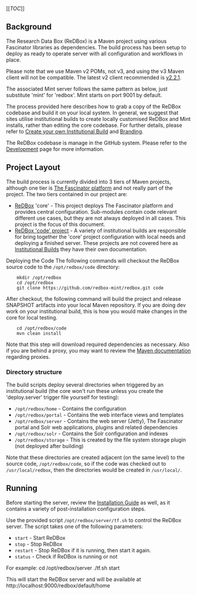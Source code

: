 [[_TOC_]]


## []()Background

The Research Data Box (ReDBox) is a Maven project using various Fascinator libraries as dependencies. The build process has been setup to deploy as ready to operate server with all configuration and workflows in place.


Please note that we use Maven v2 POMs, not v3, and using the v3 Maven client will not be compatible. The latest v2 client recommended is [v2.2.1](http://maven.apache.org/download.html#Maven_2.2.1).


The associated Mint server follows the same pattern as below, just substitute 'mint' for 'redbox'. Mint starts on port 9001 by default.


The process provided here describes how to grab a copy of the ReDBox codebase and build it on your local system. In general, we suggest that sites utilise institutional builds to create locally customised ReDBox and Mint installs, rather than editing the core codebase. For further details, please refer to [Create your own Institutional Build](documentation-how-to-institutional-builds) and [Branding](documentation-system-administration-general-administration-branding).


The ReDBox codebase is manage in the GitHub system. Please refer to the [Development](development) page for more information.
## []()Project Layout

The build process is currently divided into 3 tiers of Maven projects, although one tier is [The Fascinator platform](http://sites.google.com/site/fascinatorhome/) and not really part of the project. The two tiers contained in our project are:

* [ReDBox](https://github.com/redbox-mint/redbox) 'core' - This project deploys The Fascinator platform and provides central configuration. Sub-modules contain code relevant different use cases, but they are not always deployed in all cases. This project is the focus of this document.
* [ReDBox 'code' project](https://github.com/redbox-mint) - A variety of institutional builds are responsible for bring together the 'core' project configuration with local needs and deploying a finished server. These projects are not covered here as [Institutional Builds](documentation-technical-institutional-builds) they have their own documentation.

Deploying the Code
The following commands will checkout the ReDBox source code to the `/opt/redbox/code` directory:


        mkdir /opt/redbox
        cd /opt/redbox
        git clone https://github.com/redbox-mint/redbox.git code


After checkout, the following command will build the project and release SNAPSHOT artifacts into your local Maven repository. If you are doing dev work on your institutional build, this is how you would make changes in the core for local testing.


        cd /opt/redbox/code
        mvn clean install


Note that this step will download required dependencies as necessary. Also if you are behind a proxy, you may want to review the [Maven documentation](http://maven.apache.org/guides/mini/guide-proxies.html) regarding proxies.
### []()Directory structure

The build scripts deploy several directories when triggered by an institutional build (the core won't run these unless you create the 'deploy.server' trigger file yourself for testing):
 * `/opt/redbox/home` - Contains the configuration
 * `/opt/redbox/portal` - Contains the web interface views and templates
 * `/opt/redbox/server` - Contains the web server (Jetty), The Fascinator portal and Solr web applications, plugins and related dependencies
 * `/opt/redbox/solr` - Contains the Solr configuration and indexes
 * `/opt/redbox/storage` - This is created by the file system storage plugin (not deployed after building)


Note that these directories are created adjacent (on the same level) to the source code, `/opt/redbox/code`, so if the code was checked out to `/usr/local/redbox`, then the directories would be created in `/usr/local/`.
## []()Running

Before starting the server, review the [Installation Guide](documentation-installguide) as well, as it contains a variety of post-installation configuration steps.


Use the provided script `/opt/redbox/server/tf.sh` to control the ReDBox server. The script takes one of the following parameters:
 * `start` - Start ReDBox
 * `stop` - Stop ReDBox
 * `restart` - Stop ReDBox if it is running, then start it again.
 * `status` - Check if ReDBox is running or not


For example:
        cd /opt/redbox/server
        ./tf.sh start


This will start the ReDBox server and will be available at http://localhost:9000/redbox/default/home